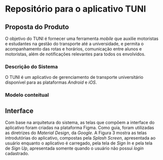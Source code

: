 # Repositório para o aplicativo TUNI 

## Proposta do Produto
  O objetivo do TUNI é fornecer uma ferramenta *_mobile_* que auxilie motoristas e estudantes na gestão do transporte até a universidade, e permita o acompanhamento das rotas e horários, comunicação entre alunos e motoristas, além de notificações relevantes para todos os envolvidos.

### Descrição do Sistema
  O TUNI é um aplicativo de gerenciamento de transporte universitário disponível para as plataformas *_Android_* e *_iOS_*.

### Modelo conteitual

## Interface
  Com base na arquitetura do sistema, as telas que compõem a interface do aplicativo foram criadas na plataforma Figma. Como guia, foram utilizadas as diretrizes do *_Material Design_*, da *_Google_*. A Figura 3 mostra as telas introdutórias do aplicativo, compostas pela *_Splash Screen_*, apresentada ao usuário enquanto o aplicativo é carregado, pela tela de *_Sign In_* e pela tela de *_Sign Up_*, apresentada somente quando o usuário não possui *_login_* cadastrado.


